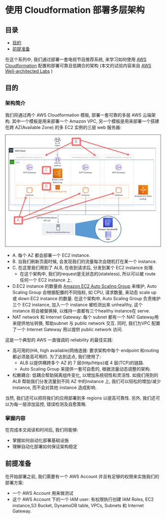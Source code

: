 # 使用 Cloudformation 部署多层架构

## 目录
- [目的](#目的)
- [前提准备](#前提准备)


在这个系列中, 我们通过部署一套电视节目推荐系统, 来学习如何使用 [AWS Cloudformation](https://aws.amazon.com/cloudformation/) 配置和部署可靠且低耦合的架构 (本文的试验内容来自 [AWS Well-architected Labs](https://wellarchitectedlabs.com/) )

## 目的
### 架构简介
我们将通过两个 AWS Cloudformation 模板, 部署一套可靠的多层 AWS 云端架构. 其中一个模板是用来部署一个 Amazon VPC, 另一个模板是用来部署一个搭建在跨 AZ(Available Zone) 的多 EC2 实例的三层 web 服务器:

![cloudformation-webarchitecture](https://github.com/SarahChenBJ/awslabs.github.io/blob/main/_pics/cloudformation-webarchitecture.png?raw=true)

* A. 每个 AZ 都会部署一个 EC2 instance.
* B. 当我们刷新页面时候, 会发现我们的流量每次会随机打在某一个 instance.
* C. 在这里我们用到了 ALB, 在收到请求后, 分发到某个 EC2 instance 处理.
   * 在这个架构中, 我们的request是无状态的(stateless), 所以可以被 route 任何一个 EC2 instance 上.
* D.EC2 instance 的数量由 [Amazon EC2 Auto Scaling Group](http://aws.amazon.com/ec2/autoscaling) 来维护, Auto Scaling Group 会根据配置的不同指标, 如 CPU, 请求数量, 来动态 scale up 或 down EC2 instance 的数量. 在这个架构中, Auto Scaling Group 负责维护三个 EC2 instance, 加入一个 instance 被检测出来 unhealthy, 这个 instance 将会被替换掉, 以维持一直都有三个healthy instance在 serve.
*  NAT network 和 Internet Gateway: 每个 subnet 都有一个 NAT Gateway用来提供地址转换, 帮助subnet 与 public network 交互. 同时, 我们为VPC 配置了一个 Internet Gateway 用以提供 public network 访问.
  

这是一个典型的 AWS 一直强调的 reliability 的最佳实践: 
* 高可用的(HA, high available)网络连接: 要求架构中每个 endpoint 和routing都必须是高可用的. 为了达到这点, 我们使用了:
  *  ALB 以提供横跨多个 AZ 的 7 层(http/https)或 4 层(TCP)的链路.
  *  Auto Scaling Group 来提供一套可自愈的, 根据流量动态调整的架构.
* 松散耦合: 低耦合帮助隔离组件变化, 以增加系统韧性和灵活性. 如我们用到的 ALB 帮助我们分发流量到不同 AZ 中的instance 上, 我们可以轻松的增加/减少 instance, 而不会对其他 instance 造成影响.

当然, 我们还可以把将我们的应用部署到多 regions 以提高可靠性. 另外, 我们还可以为每一层添加监控, 错误检测及自愈策略. 
### 掌握内容
在完成本文阅读和时间后, 我们将能够:
* 掌握如何自动化部署基础设施
* 理解自动化部署如何保证架构稳定


## 前提准备
在开始部署之前, 我们需要有一个 AWS Account 并且有足够的权限来实施我们的部署方案:
* 一个 AWS Account 用来做测试
* 这个 AWS Account 下的一个 IAM user: 有权限执行创建 IAM Roles, EC2 instance,S3 Bucket, DynamoDB table, VPCs, Subnets 和 Internet Gateway.

